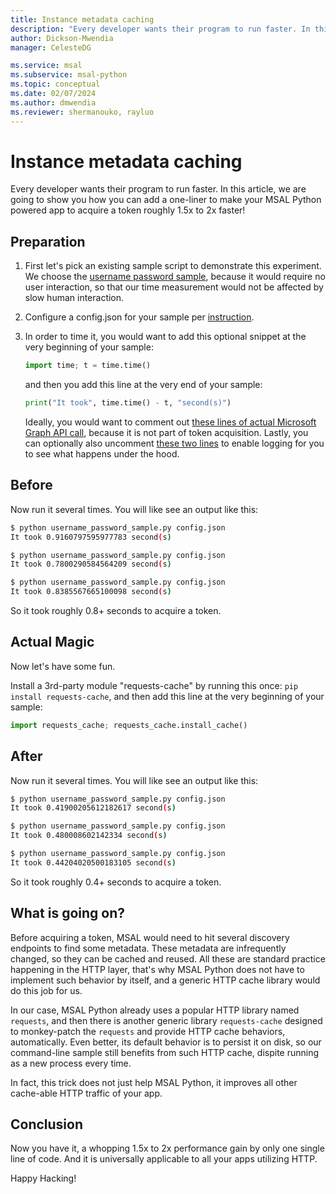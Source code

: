 ```yaml
---
title: Instance metadata caching
description: "Every developer wants their program to run faster. In this article, we are going to show you how you can add a one-liner to make your MSAL Python powered app to acquire a token roughly 1.5x to 2x faster!"
author: Dickson-Mwendia
manager: CelesteDG

ms.service: msal
ms.subservice: msal-python
ms.topic: conceptual
ms.date: 02/07/2024
ms.author: dmwendia
ms.reviewer: shermanouko, rayluo
---
```


# Instance metadata caching

Every developer wants their program to run faster. In this article, we are going to show you how you can add a one-liner to make your MSAL Python powered app to acquire a token roughly 1.5x to 2x faster!

## Preparation

1. First let's pick an existing sample script to demonstrate this experiment.
We choose the [username password sample](https://github.com/AzureAD/microsoft-authentication-library-for-python/blob/1.0.0/sample/username_password_sample.py),
because it would require no user interaction,
so that our time measurement would not be affected by slow human interaction.

2. Configure a config.json for your sample per
   [instruction](https://github.com/AzureAD/microsoft-authentication-library-for-python/blob/1.0.0/sample/username_password_sample.py#L2-L15).

3. In order to time it, you would want to add this optional snippet at the very beginning of your sample:

   ```python
   import time; t = time.time()
   ```

   and then you add this line at the very end of your sample:

   ```python
   print("It took", time.time() - t, "second(s)")
   ```

   Ideally, you would want to comment out
   [these lines of actual Microsoft Graph API call](https://github.com/AzureAD/microsoft-authentication-library-for-python/blob/1.0.0/sample/username_password_sample.py#L62-L65),
   because it is not part of token acquisition. 
   Lastly, you can optionally also uncomment
   [these two lines](https://github.com/AzureAD/microsoft-authentication-library-for-python/blob/1.0.0/sample/username_password_sample.py#L31-L32)
   to enable logging for you to see what happens under the hood.

## Before

Now run it several times. You will like see an output like this:

   ```bash
   $ python username_password_sample.py config.json
   It took 0.9160797595977783 second(s)

   $ python username_password_sample.py config.json
   It took 0.7800290584564209 second(s)

   $ python username_password_sample.py config.json
   It took 0.8385567665100098 second(s)
   ```

   So it took roughly 0.8+ seconds to acquire a token.

## Actual Magic

Now let's have some fun.

Install a 3rd-party module "requests-cache" by running this once: `pip install requests-cache`,
and then add this line at the very beginning of your sample:
```python
import requests_cache; requests_cache.install_cache()
```

## After

Now run it several times. You will like see an output like this:

   ```bash
   $ python username_password_sample.py config.json
   It took 0.41900205612182617 second(s)

   $ python username_password_sample.py config.json
   It took 0.480008602142334 second(s)

   $ python username_password_sample.py config.json
   It took 0.44204020500183105 second(s)
   ```

So it took roughly 0.4+ seconds to acquire a token.

## What is going on?

Before acquiring a token, MSAL would need to hit several discovery endpoints to find some metadata.
These metadata are infrequently changed, so they can be cached and reused.
All these are standard practice happening in the HTTP layer,
that's why MSAL Python does not have to implement such behavior by itself,
and a generic HTTP cache library would do this job for us.

In our case, MSAL Python already uses a popular HTTP library named `requests`,
and then there is another generic library `requests-cache`
designed to monkey-patch the `requests` and provide HTTP cache behaviors, automatically.
Even better, its default behavior is to persist it on disk,
so our command-line sample still benefits from such HTTP cache,
dispite running as a new process every time.

In fact, this trick does not just help MSAL Python,
it improves all other cache-able HTTP traffic of your app.

## Conclusion

Now you have it, a whopping 1.5x to 2x performance gain by only one single line of code.
And it is universally applicable to all your apps utilizing HTTP.

Happy Hacking!
